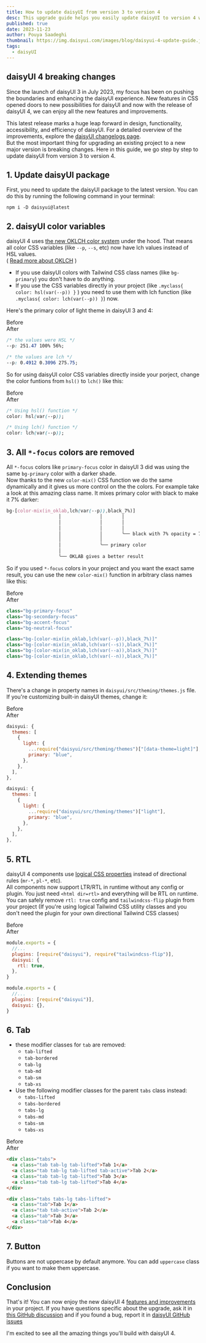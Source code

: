 ```yaml
---
title: How to update daisyUI from version 3 to version 4
desc: This upgrade guide helps you easily update daisyUI to version 4 without breaking anything.
published: true
date: 2023-11-23
author: Pouya Saadeghi
thumbnail: https://img.daisyui.com/images/blog/daisyui-4-update-guide.jpg
tags:
  - daisyUI
---
```


## daisyUI 4 breaking changes

Since the launch of daisyUI 3 in July 2023, my focus has been on pushing the boundaries and enhancing the daisyUI experience. New features in CSS opened doors to new possibilities for daisyUI and now with the release of daisyUI 4, we can enjoy all the new features and improvements.

This latest release marks a huge leap forward in design, functionality, accessibility, and efficiency of daisyUI. For a detailed overview of the improvements, explore the [daisyUI changelogs page](https://daisyui.com/docs/changelog/).  
But the most important thing for upgrading an existing project to a new major version is breaking changes. Here in this guide, we go step by step to update daisyUI from version 3 to version 4.

## 1. Update daisyUI package

First, you need to update the daisyUI package to the latest version. You can do this by running the following command in your terminal:

```
npm i -D daisyui@latest
```

## 2. daisyUI color variables

daisyUI 4 uses [the new OKLCH color system](https://oklch.com/) under the hood. That means all color CSS variables (like `--p`, `--s`, etc) now have lch values instead of HSL values.  
( [Read more about OKLCH](https://evilmartians.com/chronicles/oklch-in-css-why-quit-rgb-hsl) )

- If you use daisyUI colors with Tailwind CSS class names (like `bg-primary`) you don't have to do anything.
- If you use the CSS variables directly in your project (like `.myclass{ color: hsl(var(--p)) }` ) you need to use them with lch function (like `.myclass{ color: lch(var(--p)) }`) now.

Here's the primary color of light theme in daisyUI 3 and 4:

<div class="grid sm:grid-cols-2 gap-x-4">
<div class="text-center text-xs text-base-content/50 font-bold">Before</div>
<div class="text-center text-xs text-base-content/50 font-bold">After</div>
<div>

```CSS
/* the values were HSL */
--p: 251.47 100% 56%;
```

</div>
<div>

```css
/* the values are lch */
--p: 0.4912 0.3096 275.75;
```

</div>
</div>

So for using daisyUI color CSS variables directly inside your porject, change the color funtions from `hsl()` to `lch()` like this:

<div class="grid sm:grid-cols-2 gap-x-4">
<div class="text-center text-xs text-base-content/50 font-bold">Before</div>
<div class="text-center text-xs text-base-content/50 font-bold">After</div>
<div>

```css
/* Using hsl() function */
color: hsl(var(--p));
```

</div>
<div>

```css
/* Using lch() function */
color: lch(var(--p));
```

</div>
</div>

## 3. All `*-focus` colors are removed

All `*-focus` colors like `primary-focus` color in daisyUI 3 did was using the same `bg-primary` color with a darker shade.  
Now thanks to the new `color-mix()` CSS function we do the same dynamically and it gives us more control on the the colors. For example take a look at this amazing class name. It mixes primary color with black to make it 7% darker:

```css
bg-[color-mix(in_oklab,lch(var(--p)),black_7%)]
                   │              │       │
                   │              │       │
                   │              │       │
                   │              │       ╰── black with 7% opacity = 7% darker
                   │              │
                   │              ╰── primary color
                   │
                   ╰── OKLAB gives a better result
```

So if you used `*-focus` colors in your project and you want the exact same result, you can use the new `color-mix()` function in arbitrary class names like this:

<div class="grid">
<div class="row-start-1 text-center text-xs text-base-content/50 font-bold">Before</div>
<div class="row-start-3 text-center text-xs text-base-content/50 font-bold">After</div>
<div>

```jsx
class="bg-primary-focus"
class="bg-secondary-focus"
class="bg-accent-focus"
class="bg-neutral-focus"
```

</div>
<div>

```jsx
class="bg-[color-mix(in_oklab,lch(var(--p)),black_7%)]"
class="bg-[color-mix(in_oklab,lch(var(--s)),black_7%)]"
class="bg-[color-mix(in_oklab,lch(var(--a)),black_7%)]"
class="bg-[color-mix(in_oklab,lch(var(--n)),black_7%)]"
```

</div>
</div>

## 4. Extending themes

There's a change in property names in `daisyui/src/theming/themes.js` file.  
If you're customizing built-in daisyUI themes, change it:

<div class="grid">
<div class="row-start-1 text-center text-xs text-base-content/50 font-bold">Before</div>
<div class="row-start-3 text-center text-xs text-base-content/50 font-bold">After</div>
<div>

```js
daisyui: {
  themes: [
    {
      light: {
        ...require("daisyui/src/theming/themes")["[data-theme=light]"],
        primary: "blue",
      },
    },
  ],
},
```

</div>
<div>

```js
daisyui: {
  themes: [
    {
      light: {
        ...require("daisyui/src/theming/themes")["light"],
        primary: "blue",
      },
    },
  ],
},
```

</div>
</div>

## 5. RTL

daisyUI 4 components use [logical CSS properties](https://developer.mozilla.org/en-US/docs/Web/CSS/CSS_logical_properties_and_values) instead of directional rules (`mr-*`, `pl-*`, etc).  
All components now support LTR/RTL in runtime without any config or plugin. You just need `<html dir=rtl>` and everything will be RTL on runtime.  
You can safely remove `rtl: true` config and `tailwindcss-flip` plugin from your project (If you're using logical Tailwind CSS utility classes and you don't need the plugin for your own directional Tailwind CSS classes)

<div class="grid">
<div class="row-start-1 text-center text-xs text-base-content/50 font-bold">Before</div>
<div class="row-start-3 text-center text-xs text-base-content/50 font-bold">After</div>
<div>

```js
module.exports = {
  //...
  plugins: [require("daisyui"), require("tailwindcss-flip")],
  daisyui: {
    rtl: true,
  },
}
```

</div>
<div>

```js
module.exports = {
  //...
  plugins: [require("daisyui")],
  daisyui: {},
}
```

</div>
</div>

## 6. Tab

- these modifier classes for `tab` are removed:
  - `tab-lifted`
  - `tab-bordered`
  - `tab-lg`
  - `tab-md`
  - `tab-sm`
  - `tab-xs`
- Use the following modifier classes for the parent `tabs` class instead:
  - `tabs-lifted`
  - `tabs-bordered`
  - `tabs-lg`
  - `tabs-md`
  - `tabs-sm`
  - `tabs-xs`

<div class="grid">
<div class="row-start-1 text-center text-xs text-base-content/50 font-bold">Before</div>
<div class="row-start-3 text-center text-xs text-base-content/50 font-bold">After</div>
<div>

```html
<div class="tabs">
  <a class="tab tab-lg tab-lifted">Tab 1</a>
  <a class="tab tab-lg tab-lifted tab-active">Tab 2</a>
  <a class="tab tab-lg tab-lifted">Tab 3</a>
  <a class="tab tab-lg tab-lifted">Tab 4</a>
</div>
```

</div>
<div>

```html
<div class="tabs tabs-lg tabs-lifted">
  <a class="tab">Tab 1</a>
  <a class="tab tab-active">Tab 2</a>
  <a class="tab">Tab 3</a>
  <a class="tab">Tab 4</a>
</div>
```

</div>
</div>

## 7. Button

Buttons are not uppercase by default anymore. You can add `uppercase` class if you want to make them uppercase.

## Conclusion

That's it! You can now enjoy the new daisyUI 4 [features and improvements](https://daisyui.com/docs/changelog/) in your project.
If you have questions specific about the upgrade, ask it in [this GitHub discussion](https://github.com/saadeghi/daisyui/discussions/2507) and if you found a bug, report it in [daisyUI GitHub issues](https://github.com/saadeghi/daisyui/issues)

I'm excited to see all the amazing things you'll build with daisyUI 4.
